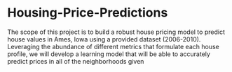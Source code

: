 # Housing-Price-Predictions
The scope of this project is to build a robust house pricing model to predict house values in Ames, Iowa using a provided dataset (2006-2010). Leveraging the abundance of different metrics that formulate each house profile, we will develop a learning model that will be able to accurately predict prices in all of the neighborhoods given
